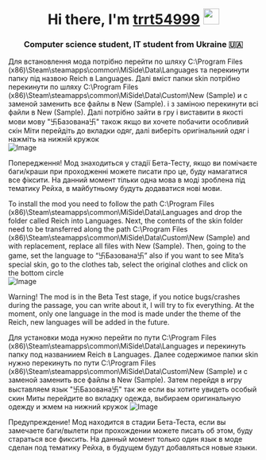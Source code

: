 <h1 align="center">Hi there, I'm <a href="https://github.com/trrt54999/" target="_blank">trrt54999</a> 
<img src="https://github.com/blackcater/blackcater/raw/main/images/Hi.gif" height="32"/></h1>
<h3 align="center">Computer science student, IT student from Ukraine 🇺🇦</h3>





Для встановлення мода потрібно перейти по шляху C:\Program Files (x86)\Steam\steamapps\common\MiSide\Data\Languages та перекинути папку під назвою Reich в Languages. Далі вміст папки skin потрібно перекинути по шляху
C:\Program Files (x86)\Steam\steamapps\common\MiSide\Data\Custom\New (Sample) и с заменой заменить все файлы в New (Sample). і з заміною перекинути всі файли в  New (Sample).
Далі потрібно зайти в гру і виставити в якості мови мову "卐Базована卐" також якщо ви хочете побачити особливий скін Міти перейдіть до вкладки одяг, далі виберіть оригінальний одяг і нажміть на нижній кружок  
![Image](https://github.com/user-attachments/assets/efaf3ccb-48ef-47e5-883d-d4009797366d)

Попередження! Мод знаходиться у стадії Бета-Тесту, якщо ви помічаєте баги/краши при проходженні можете писати про це, буду намагатися все фіксити.
На данний момент тільки одна мова в моді зроблена під тематику Рейха, в майбутньому будуть додаватися нові мови.


To install the mod you need to follow the path  C:\Program Files (x86)\Steam\steamapps\common\MiSide\Data\Languages and drop the folder called Reich into Languages. Next, the contents of the skin folder need to be transferred along the path  C:\Program Files (x86)\Steam\steamapps\common\MiSide\Data\Custom\New (Sample) and with replacement, replace all files with New (Sample). Then, going to the game, set the language to “卐Базована卐” also if you want to see Mita’s special skin, go to the clothes tab, select the original clothes and click on the bottom circle         
 ![Image](https://github.com/user-attachments/assets/efaf3ccb-48ef-47e5-883d-d4009797366d)

Warning! The mod is in the Beta Test stage, if you notice bugs/crashes during the passage, you can write about it, I will try to fix everything.
At the moment, only one language in the mod is made under the theme of the Reich, new languages ​​will be added in the future.


Для установки мода нужно перейти  по пути  C:\Program Files (x86)\Steam\steamapps\common\MiSide\Data\Languages  и перекинуть папку под названиием Reich в Languages. Далее содержимое папки skin нужно перекинуть по пути
C:\Program Files (x86)\Steam\steamapps\common\MiSide\Data\Custom\New (Sample) и с заменой заменить все файлы в New (Sample).
Затем перейдя в игру выставляем язык  "卐Базована卐" так же если вы хотите увидеть особый скин Миты перейдите во вкладку одежда, выбираем оригинальную одежду и жмем на нижний кружок 
![Image](https://github.com/user-attachments/assets/efaf3ccb-48ef-47e5-883d-d4009797366d)

Предупреждение! Мод находится в стадии Бета-Теста, если вы замечаете баги/вылети при прохождении можете писать об этом, буду стараться все фиксить. 
На данный момент только один язык в моде сделан под тематику Рейха, в будущем будут добавляться новые языки.


